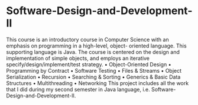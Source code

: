 # Software-Design-and-Development-II
This course is an introductory course in Computer Science with an emphasis on programming in a high-level, object- oriented language. This supporting language is Java. The course is centered on the design and implementation of simple objects, and employs an iterative specify/design/implement/test strategy. • Object-Oriented Design • Programming by Contract • Software Testing • Files &amp; Streams • Object Serialization • Recursion • Searching &amp; Sorting • Generics &amp; Basic Data Structures • Multithreading • Networking
This project includes all the work that I did during my second semester in Java language, i.e. Software-Design-and-Development-II.
